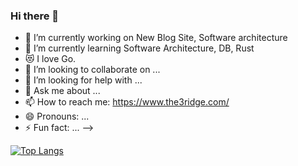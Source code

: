 ### Hi there 👋


- 🔭 I’m currently working on New Blog Site, Software architecture
- 🌱 I’m currently learning Software Architecture, DB, Rust
- 😻 I love Go.
- 👯 I’m looking to collaborate on ...
- 🤔 I’m looking for help with ...
- 💬 Ask me about ...
- 📫 How to reach me: https://www.the3ridge.com/
- 😄 Pronouns: ...
- ⚡ Fun fact: ...
-->


[![Top Langs](https://github-readme-stats.vercel.app/api/top-langs/?username=Kaikei-e&layout=compact&hide=javascript,html,css,scss,svelte,dockerfile)](https://github.com/anuraghazra/github-readme-stats)
